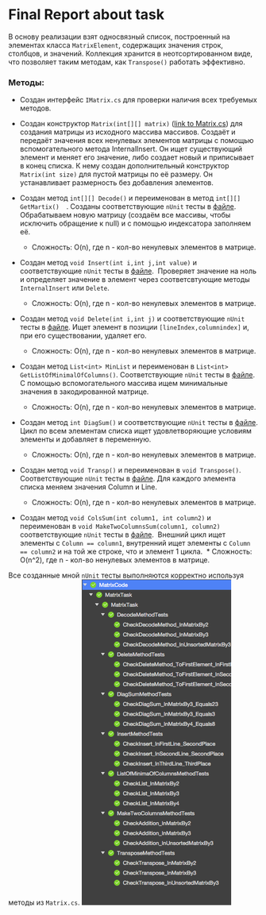 # Final Report about task

В основу реализации взят односвязный список, построенный на элементах класса `MatrixElement`, содержащих значения строк, столбцов, и значений. Коллекция хранится в неотсортированном виде, что позволяет таким методам, как `Transpose()` работать эффективно.

### Методы:
* Создан интерфейс `IMatrix.cs` для проверки наличия всех требуемых методов. 

* Создан конструктор `Matrix(int[][] matrix)` ([link to Matrix.cs](https://github.com/d4n0n-myself/ADS/blob/master/MatrixCode/MatrixCode/Matrix.cs)) для создания матрицы из исходного массива массивов. Создаёт и передаёт значения всех ненулевых элементов матрицы с помощью вспомогательного метода InternalInsert. Он ищет существующий элемент и меняет его значение, либо создает новый и приписывает в конец списка. К нему создан дополнительный конструктор `Matrix(int size)` для пустой матрицы по её размеру. Он устанавливает размерность без добавления элементов.

 * Создан метод `int[][] Decode()` и переименован в метод `int[][] GetMartix()  `.
Созданы соответствующие `nUnit` тесты в [файле](https://github.com/d4n0n-myself/ADS/blob/master/MatrixCode/MatrixCode/DecodeMethodTests.cs).
  Обрабатываем новую матрицу (создаём все массивы, чтобы исключить обращение к null) и с помощью индексатора заполняем её.
   * Сложность: O(n), где n - кол-во ненулевых элементов в матрице.

* Создан метод `void Insert(int i,int j,int value)` и соответствующие `nUnit` тесты в [файле](https://github.com/d4n0n-myself/ADS/blob/master/MatrixCode/MatrixCode/InsertMethodTests.cs).
  Проверяет значение на ноль и определяет значение в элемент через соответсвтующие методы `InternalInsert` или `Delete`.
  * Сложность: O(n), где n - кол-во ненулевых элементов в матрице.

* Создан метод `void Delete(int i,int j)` и соответствующие `nUnit` тесты в [файле](https://github.com/d4n0n-myself/ADS/blob/master/MatrixCode/MatrixCode/DeleteMethodTests.cs). 
  Ищет элемент в позиции `[lineIndex,columnindex]` и, при его существовании, удаляет его.
  * Сложность: O(n), где n - кол-во ненулевых элементов в матрице.

* Создан метод `List<int> MinList` и переименован в `List<int> GetListOfMinimalOfColumns()`. Соответствующие `nUnit` тесты в [файле](https://github.com/d4n0n-myself/ADS/blob/master/MatrixCode/MatrixCode/ListOfMinimaOfColumnsMethodTests.cs).
  С помощью вспомогательного массива ищем минимальные значения в закодированной матрице.
  * Сложность: O(n), где n - кол-во ненулевых элементов в матрице.

* Создан метод `int DiagSum()` и соответствующие `nUnit` тесты в [файле](https://github.com/d4n0n-myself/ADS/blob/master/MatrixCode/MatrixCode/DiagSumMethodTests.cs).
  Цикл по всем элементам списка ищет удовлетворяющие условиям элементы и добавляет в переменную.
  * Сложность: O(n), где n - кол-во ненулевых элементов в матрице.

* Создан метод `void Transp()` и переименован в `void Transpose()`. Cоответствующие `nUnit` тесты в [файле](https://github.com/d4n0n-myself/ADS/blob/master/MatrixCode/MatrixCode/TransposeMethodTests.cs).
  Для каждого элемента списка меняем значения Column и Line.
  * Сложность: O(n), где n - кол-во ненулевых элементов в матрице.

* Создан метод `void ColsSum(int column1, int column2)` и переименован в `void MakeTwoColumnsSum(column1, column2)` соответствующие `nUnit` тесты в [файле](https://github.com/d4n0n-myself/ADS/blob/master/MatrixCode/MatrixCode/MakeTwoColumnsMethodTests.cs).
  Внешний цикл ищет элементы с `Column == column1`, внутренний ищет элементы с `Column == column2` и на той же строке, что и элемент 1 цикла.
  * Сложность: O(n^2), где n - кол-во ненулевых элементов в матрице.


Все созданные мной `nUnit` тесты выполняются корректно иcпользуя методы из `Matrix.cs`.
![Proof](https://github.com/d4n0n-myself/ADS/blob/master/%D0%A1%D0%BD%D0%B8%D0%BC%D0%BE%D0%BA%20%D1%8D%D0%BA%D1%80%D0%B0%D0%BD%D0%B0%202018-03-08%20%D0%B2%2012.56.25.png)
